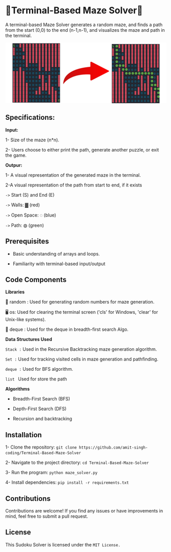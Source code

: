
# 🔷Terminal-Based Maze Solver🔷

A terminal-based Maze Solver generates a random maze, and finds a path from the start (0,0) to the end (n-1,n-1), and visualizes the maze and path in the terminal.


![Maze Solver Screenshot](https://github.com/amit-singh-coding/Terminal-Based-Maze-Solver/blob/main/maze_img.jpg)




## Specifications:

**Input:** 

1- Size of the maze (n*n).

2- Users choose to either print the path, generate another puzzle, or exit the game.

**Outpur:**

1- A visual representation of the generated maze in the terminal.

2-A visual representation of the path from start to end, if it exists

`->` Start (S) and End (E)

`->` Walls: ▓ (red) 

`->` Open Space: ◌ (blue)

`->` Path: ◍ (green)



## Prerequisites

- Basic understanding of arrays and loops.

- Familiarity with terminal-based input/output


## Code Components

**Libraries**

🎲 random : Used for generating random numbers for maze generation.

🖥️ os: Used for clearing the terminal screen ('cls' for Windows, 'clear' for Unix-like systems).


🧱 deque : Used for the deque in breadth-first search Algo.

**Data Structures Used**

`Stack :` Used in the Recursive Backtracking maze generation algorithm.

`Set :` Used for tracking visited cells in maze generation and pathfinding.

`deque :` Used for BFS algorithm.

`list ` Used for store the path 

**Algorithms**

+ Breadth-First Search (BFS)

+ Depth-First Search (DFS)

+ Recursion and backtracking
## Installation

1- Clone the repository: `git clone https://github.com/amit-singh-coding/Terminal-Based-Maze-Solver`

2- Navigate to the project directory: `cd Terminal-Based-Maze-Solver`

3- Run the program: `python maze_solver.py` 

4- Install dependencies: `pip install -r requirements.txt`

## Contributions
Contributions are welcome! If you find any issues or have improvements in mind, feel free to submit a pull request.

## License
This Sudoku Solver is licensed under the `MIT License.`

